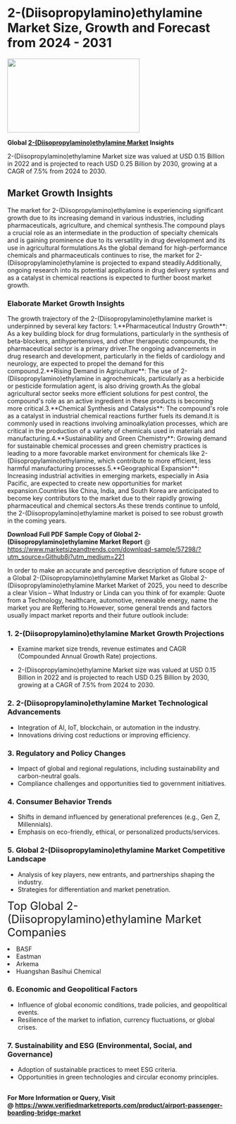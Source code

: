 <H1>2-(Diisopropylamino)ethylamine Market Size, Growth and Forecast from 2024 - 2031</H1><img class="aligncenter size-medium wp-image-584254" src="https://thirdeyenews.in/wp-content/uploads/2024/09/Global-Market-Research-300x168.jpeg" alt="" width="300" height="168" /><p><strong>Global&nbsp;<a href="https://www.marketsizeandtrends.com/download-sample/57298/?utm_source=Github8j?utm_medium=221">2-(Diisopropylamino)ethylamine Market</a> Insights</strong></p><p>2-(Diisopropylamino)ethylamine Market size was valued at USD 0.15 Billion in 2022 and is projected to reach USD 0.25 Billion by 2030, growing at a CAGR of 7.5% from 2024 to 2030.</p><p><h2>Market Growth Insights</h2> The market for 2-(Diisopropylamino)ethylamine is experiencing significant growth due to its increasing demand in various industries, including pharmaceuticals, agriculture, and chemical synthesis.The compound plays a crucial role as an intermediate in the production of specialty chemicals and is gaining prominence due to its versatility in drug development and its use in agricultural formulations.As the global demand for high-performance chemicals and pharmaceuticals continues to rise, the market for 2-(Diisopropylamino)ethylamine is projected to expand steadily.Additionally, ongoing research into its potential applications in drug delivery systems and as a catalyst in chemical reactions is expected to further boost market growth. <h3>Elaborate Market Growth Insights</h3> The growth trajectory of the 2-(Diisopropylamino)ethylamine market is underpinned by several key factors: 1.**Pharmaceutical Industry Growth**: As a key building block for drug formulations, particularly in the synthesis of beta-blockers, antihypertensives, and other therapeutic compounds, the pharmaceutical sector is a primary driver.The ongoing advancements in drug research and development, particularly in the fields of cardiology and neurology, are expected to propel the demand for this compound.2.**Rising Demand in Agriculture**: The use of 2-(Diisopropylamino)ethylamine in agrochemicals, particularly as a herbicide or pesticide formulation agent, is also driving growth.As the global agricultural sector seeks more efficient solutions for pest control, the compound's role as an active ingredient in these products is becoming more critical.3.**Chemical Synthesis and Catalysis**: The compound's role as a catalyst in industrial chemical reactions further fuels its demand.It is commonly used in reactions involving aminoalkylation processes, which are critical in the production of a variety of chemicals used in materials and manufacturing.4.**Sustainability and Green Chemistry**: Growing demand for sustainable chemical processes and green chemistry practices is leading to a more favorable market environment for chemicals like 2-(Diisopropylamino)ethylamine, which contribute to more efficient, less harmful manufacturing processes.5.**Geographical Expansion**: Increasing industrial activities in emerging markets, especially in Asia Pacific, are expected to create new opportunities for market expansion.Countries like China, India, and South Korea are anticipated to become key contributors to the market due to their rapidly growing pharmaceutical and chemical sectors.As these trends continue to unfold, the 2-(Diisopropylamino)ethylamine market is poised to see robust growth in the coming years.</p><p><span class=""><strong>Download Full PDF Sample Copy of Global 2-(Diisopropylamino)ethylamine Market Report</strong> @ <a href="https://www.marketsizeandtrends.com/download-sample/57298/?utm_source=Github8j?utm_medium=221" target="_blank">https://www.marketsizeandtrends.com/download-sample/57298/?utm_source=Github8j?utm_medium=221</a></span></p><p>In order to make an accurate and perceptive description of future scope of a Global&nbsp;2-(Diisopropylamino)ethylamine Market Market as Global&nbsp;2-(Diisopropylamino)ethylamine Market Market of 2025, you need to describe a clear Vision &ndash; What Industry or Linda can you think of for example: Quote from a Technology, healthcare, automotive, renewable energy, name the market you are Reffering to.However, some general trends and factors usually impact market reports and their future outlook include:</p><h3>1.&nbsp;<strong>2-(Diisopropylamino)ethylamine Market Growth Projections</strong></h3><ul><li>Examine market size trends, revenue estimates and CAGR (Compounded Annual Growth Rate) projections.</li><li><p>2-(Diisopropylamino)ethylamine Market size was valued at USD 0.15 Billion in 2022 and is projected to reach USD 0.25 Billion by 2030, growing at a CAGR of 7.5% from 2024 to 2030.</p></li></ul><h3>2.&nbsp;<strong>2-(Diisopropylamino)ethylamine Market Technological Advancements</strong></h3><ul><li>Integration of AI, IoT, blockchain, or automation in the industry.</li><li>Innovations driving cost reductions or improving efficiency.</li></ul><h3>3.&nbsp;<strong>Regulatory and Policy Changes</strong></h3><ul><li>Impact of global and regional regulations, including sustainability and carbon-neutral goals.</li><li>Compliance challenges and opportunities tied to government initiatives.</li></ul><h3>4.&nbsp;<strong>Consumer Behavior Trends</strong></h3><ul><li>Shifts in demand influenced by generational preferences (e.g., Gen Z, Millennials).</li><li>Emphasis on eco-friendly, ethical, or personalized products/services.</li></ul><h3>5.&nbsp;<strong>Global 2-(Diisopropylamino)ethylamine Market Competitive Landscape</strong></h3><ul><li>Analysis of key players, new entrants, and partnerships shaping the industry.</li><li>Strategies for differentiation and market penetration.</li></ul><p data-pm-slice="1 1 []"><span style="color: inherit; font-family: inherit; font-size: 25px;">Top Global 2-(Diisopropylamino)ethylamine Market Companies</span></p><div class="" data-test-id=""><p><li>BASF</li><li> Eastman</li><li> Arkema</li><li> Huangshan Basihui Chemical</li></p></div><h3>6.&nbsp;<strong>Economic and Geopolitical Factors</strong></h3><ul><li>Influence of global economic conditions, trade policies, and geopolitical events.</li><li>Resilience of the market to inflation, currency fluctuations, or global crises.</li></ul><h3>7.&nbsp;<strong>Sustainability and ESG (Environmental, Social, and Governance)</strong></h3><ul><li>Adoption of sustainable practices to meet ESG criteria.</li><li>Opportunities in green technologies and circular economy principles.</li></ul><h2><strong style="font-size: 14px;">For More Information or Query, Visit @&nbsp;</strong><a style="background-color: #ffffff; font-size: 14px;" href="https://www.marketsizeandtrends.com/report/2-diisopropylaminoethylamine-market/" target="_blank">https://www.verifiedmarketreports.com/product/airport-passenger-boarding-bridge-market</a></h2>